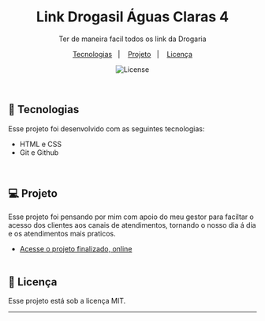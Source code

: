 <h1 align="center"> Link Drogasil Águas Claras 4 </h1>

<p align="center"> Ter de maneira facil todos os link da Drogaria <br/>
</p>

<p align="center">
  <a href="#-tecnologias">Tecnologias</a>&nbsp;&nbsp;&nbsp;|&nbsp;&nbsp;&nbsp;
  <a href="#-projeto">Projeto</a>&nbsp;&nbsp;&nbsp;|&nbsp;&nbsp;&nbsp;
  <a href="#memo-licença">Licença</a>
</p>

<p align="center">
  <img alt="License" src="https://img.shields.io/static/v1?label=license&message=MIT&color=49AA26&labelColor=000000">
</p>

<br>


## 🚀 Tecnologias

Esse projeto foi desenvolvido com as seguintes tecnologias:

- HTML e CSS
- Git e Github

<br>

## 💻 Projeto

Esse projeto foi pensando por mim com apoio do meu gestor para faciltar o acesso dos clientes aos canais de atendimentos, tornando o nosso dia á dia e os atendimentos mais praticos.

- [Acesse o projeto finalizado, online](https://lucca7r.github.io/link-drogasil1000/)
<br><br>
## :wave: Licença

Esse projeto está sob a licença MIT.

---